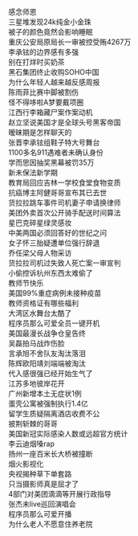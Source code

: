 感念师恩  
三星堆发现24k纯金小金珠  
被子的颜色竟然会影响睡眠  
重庆公安局原局长一审被控受贿4267万  
李承铉的边界感有多强  
别在打烊时买奶茶  
黑石集团终止收购SOHO中国  
为什么年轻人越来越反感周报  
陈雨菲比赛中脚被割伤  
怪不得哆啦A梦要戴项圈  
江西行李箱藏尸案作案动机  
赵立坚说美国才是全球头号黑客帝国  
暧昧期是怎样聊天的  
张晋李承铉组鞋子特大号舞台  
1100多名911遇难者未确认身份  
学而思因抽奖黑幕被罚35万  
新未保法新学期  
教育局回应吉林一学校食堂食物变质  
抗癌博主阿健哥哥宣布其已去世  
货拉拉跳车事件司机妻子申请换律师  
美团外卖首次公开骑手配送时间算法  
星巴克碎星绿灵感妆  
中美两国必须回答好的世纪之问  
女子怀三胎疑遭单位强行辞退  
乔任梁父母人物采访  
货拉拉司机过失致人死亡案一审宣判  
小偷控诉杭州东西太难偷了  
教师节快乐  
美国99%重症病例未接种疫苗  
教师资格证有哪些福利  
大湾区水舞台太酷了  
程序员那么可爱全员一键开机  
美国最漫长战争仓皇告终  
吴磊拍马战炸伤脸  
言承旭不舍队友淘汰落泪  
陈辉欧阳靖刘端端被淘汰  
代入感很强已经开始生气了  
江苏多地彼岸花开  
广州新增本土无症状1例  
蛋壳公寓被强制执行1.4亿  
留学生质疑隔离酒店收费不公  
披荆斩棘的哥哥  
美国新冠实际感染人数或远超官方统计  
李云迪烟嗓rap  
扬州一座百米长大桥被撞断  
烟火影视化  
央视揭种草下单套路  
只当摄影师真是屈才了  
4部门对美团滴滴等开展行政指导  
张杰未live巡回演唱会  
程序员那么可爱开播  
为什么老人不愿意住养老院  
